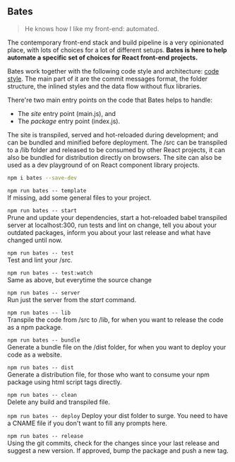 
## Bates
> He knows how I like my front-end: automated.

The contemporary front-end stack and build pipeline is a very opinionated place, with lots of choices for a lot of different setups. **Bates is here to help automate a specific set of choices for React front-end projects.**

Bates work together with the following code style and architecture: [code style](docs/style.md). The main part of it are the commit messages format, the folder structure, the inlined styles and the data flow without flux libraries.

There're two main entry points on the code that Bates helps to handle:  
- The *site* entry point (main.js), and
- The *package* entry point (index.js).

The site is transpiled, served and hot-reloaded during development; and can be bundled and minified before deployment. The /src can be transpiled to a /lib folder and released to be consumed by other React projects, it can also be bundled for distribution directly on browsers. The site can also be used as a dev playground of on React component library projects.

```sh
npm i bates --save-dev
```

`npm run bates -- template`  
If missing, add some general files to your project.

`npm run bates -- start`  
Prune and update your dependencies, start a hot-reloaded babel transpiled server at localhost:300, run tests and lint on change, tell you about your outdated packages, inform you about your last release and what have changed until now.

`npm run bates -- test`  
Test and lint your /src.

`npm run bates -- test:watch`  
Same as above, but everytime the source change

`npm run bates -- server`  
Run just the server from the *start* command.

`npm run bates -- lib`  
Transpile the code from /src to /lib, for when you want to release the code as a npm package.

`npm run bates -- bundle`  
Generate a bundle file on the /dist folder, for when you want to deploy your code as a website.

`npm run bates -- dist`  
Generate a distribution file, for those who want to consume your npm package using html script tags directly.

`npm run bates -- clean`  
Delete any build and transpiled file.

`npm run bates -- deploy`
Deploy your dist folder to surge. You need to have a CNAME file if you don't want to fill any prompts here.

`npm run bates -- release`  
Using the git commits, check for the changes since your last release and suggest a new version. If approved, bump the package and push a new tag.
